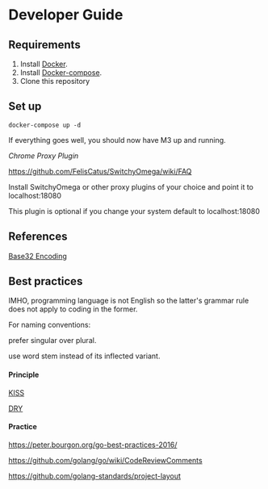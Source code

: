 # Developer Guide

## Requirements

1. Install [Docker](http://docker.io).
2. Install [Docker-compose](http://docs.docker.com/compose/install/).
3. Clone this repository

## Set up


```
docker-compose up -d
```

<!-- ```
docker-compose build
docker run --rm -i -t -v $PWD/etc:/dhnt/etc  asperitus/m3 /bin/sh
m3 run --base /dhnt
``` -->

<!-- You may run setup.sh to have all the required projects set up automatically as follows:

```
wget -O - https://raw.githubusercontent.com/dhnt/m3/master/setup.sh | bash

#

sudo m3d install --base ~/dhnt
sudo m3d start

systray

sudo m3d stop
sudo m3d uninstall

``` -->

If everything goes well, you should now have M3 up and running.

<!-- However if it failed, please follow the following manual steps.

Assuming M3 source code and third party projects will be checked out under `dhnt`.
For third party Golang projects that still require the GOPATH to build will go into dhnt/go.



```
#mkdir -p ~/dhnt
#mkdir -p ~/dhnt/go
mkdir -p ~/dhnt/go/bin

export DHNT_BASE=~/dhnt
export GOPATH=~/dhnt/go
export PATH=./:$GOPATH/bin:$DHNT_BASE/bin:$PATH
``` -->
<!-- 
## Install required tools

*Docker CE/Kubernetes*

https://docs.docker.com/install/
https://kubernetes.io/docs/tasks/tools/install-kubectl/
https://docs.helm.sh/using_helm/#installing-helm

Start Docker CE and enable Kubernetes,
test with kubectl and helm with charts at https://github.com/helm/charts


*Git*

Client

https://git-scm.com/book/en/v2/Getting-Started-Installing-Git

Git server - Gogs

https://github.com/gogs/gogs

Install and run from [source](https://gogs.io/docs/installation/install_from_source.html)

```
export GOPATH=~/dhnt/go

mkdir -p $GOPATH/src/github.com/gogs
cd $GOPATH/src/github.com/gogs
git clone https://github.com/gogs/gogs.git
cd gogs
go build -tags "sqlite pam cert"

./gogs web
```

Visit: http://0.0.0.0:3000


*IPFS*

https://github.com/ipfs/go-ipfs

build and Run from [source](https://github.com/ipfs/go-ipfs#development)

```
export GOPATH=~/dhnt/go
export PATH=$GOPATH/bin:$PATH

mkdir $GOPATH/src/github.com/ipfs
cd $GOPATH/src/github.com/ipfs
git clone https://github.com/ipfs/go-ipfs.git
cd go-ipfs
make install

#optional - change default ports
ipfs config Addresses
ipfs config Addresses.Gateway /ip4/0.0.0.0/tcp/9001
ipfs config Addresses.API /ip4/0.0.0.0/tcp/5001
#

ipfs daemon
``` -->

<!-- *M3*

Clone this repo and run from [source](https://github.com/dhnt/m3.git)

```
cd ~/dhnt
git clone https://github.com/dhnt/m3.git
cd m3
./build.sh

```

run `pmd --port 18082`

ps command should list something similar to the following:

```
$ps

13751 ttys001    0:00.06 pmd -port 18082
13752 ttys001    0:00.07 /Users/liqiang/dhnt/go/bin/mirr --port 18080
13753 ttys001    0:00.03 /Users/liqiang/dhnt/go/bin/gotty --port 50022 --permit-wr
13754 ttys001    0:00.44 /Users/liqiang/dhnt/go/bin/gogs web --port 3000
13755 ttys001    0:00.19 /Users/liqiang/dhnt/go/bin/ipfs daemon
``` -->

*Chrome Proxy Plugin*

https://github.com/FelisCatus/SwitchyOmega/wiki/FAQ

Install SwitchyOmega or other proxy plugins of your choice
and point it to localhost:18080

This plugin is optional if you change your system default to localhost:18080

## References

[Base32 Encoding](http://www.crockford.com/wrmg/base32.html)

## Best practices 

IMHO, programming language is not English so the latter's grammar rule does not apply to coding in the former.

For naming conventions:

prefer singular over plural.

use word stem instead of its inflected variant.


#### Principle
[KISS](https://en.wikipedia.org/wiki/KISS_principle)

[DRY](https://en.wikipedia.org/wiki/Don%27t_repeat_yourself)


#### Practice
https://peter.bourgon.org/go-best-practices-2016/

https://github.com/golang/go/wiki/CodeReviewComments

https://github.com/golang-standards/project-layout
